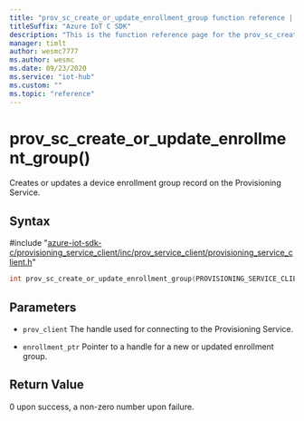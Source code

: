 ```yaml
---                             
title: "prov_sc_create_or_update_enrollment_group function reference | Microsoft Docs" 
titleSuffix: "Azure IoT C SDK"            
description: "This is the function reference page for the prov_sc_create_or_update_enrollment_group() function in the Azure IoT C SDK. This SDK is used with Azure IoT Hub and Azure IoT Hub Device Provisioning Service"            
manager: timlt                 
author: wesmc7777              
ms.author: wesmc               
ms.date: 09/23/2020                    
ms.service: "iot-hub"             
ms.custom: ""                
ms.topic: "reference"        
---                            
```


# prov_sc_create_or_update_enrollment_group()

Creates or updates a device enrollment group record on the Provisioning Service.

## Syntax

\#include "[azure-iot-sdk-c/provisioning_service_client/inc/prov_service_client/provisioning_service_client.h](../provisioning-service-client-h.md)"  
```C
int prov_sc_create_or_update_enrollment_group(PROVISIONING_SERVICE_CLIENT_HANDLE  MU_IFCOMMA2);
```

## Parameters
* `prov_client` The handle used for connecting to the Provisioning Service. 

* `enrollment_ptr` Pointer to a handle for a new or updated enrollment group.

## Return Value
0 upon success, a non-zero number upon failure.

